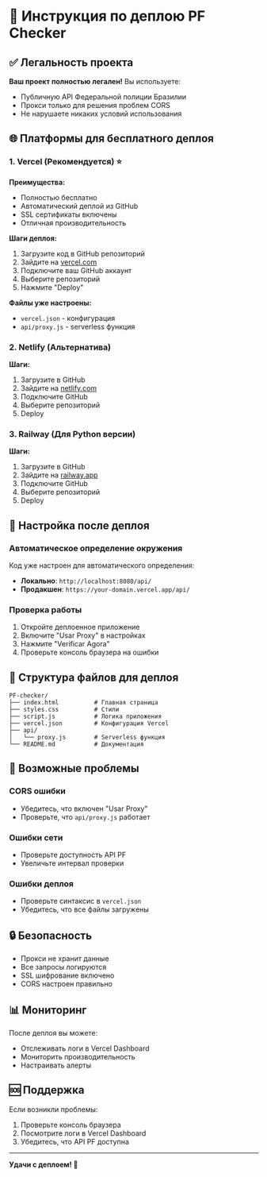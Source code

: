 # 🚀 Инструкция по деплою PF Checker

## ✅ Легальность проекта

**Ваш проект полностью легален!** Вы используете:
- Публичную API Федеральной полиции Бразилии
- Прокси только для решения проблем CORS
- Не нарушаете никаких условий использования

## 🌐 Платформы для бесплатного деплоя

### 1. **Vercel** (Рекомендуется) ⭐

**Преимущества:**
- Полностью бесплатно
- Автоматический деплой из GitHub
- SSL сертификаты включены
- Отличная производительность

**Шаги деплоя:**
1. Загрузите код в GitHub репозиторий
2. Зайдите на [vercel.com](https://vercel.com)
3. Подключите ваш GitHub аккаунт
4. Выберите репозиторий
5. Нажмите "Deploy"

**Файлы уже настроены:**
- `vercel.json` - конфигурация
- `api/proxy.js` - serverless функция

### 2. **Netlify** (Альтернатива)

**Шаги:**
1. Загрузите в GitHub
2. Зайдите на [netlify.com](https://netlify.com)
3. Подключите GitHub
4. Выберите репозиторий
5. Deploy

### 3. **Railway** (Для Python версии)

**Шаги:**
1. Загрузите в GitHub
2. Зайдите на [railway.app](https://railway.app)
3. Подключите GitHub
4. Выберите репозиторий
5. Deploy

## 🔧 Настройка после деплоя

### Автоматическое определение окружения

Код уже настроен для автоматического определения:
- **Локально**: `http://localhost:8080/api/`
- **Продакшен**: `https://your-domain.vercel.app/api/`

### Проверка работы

1. Откройте деплоенное приложение
2. Включите "Usar Proxy" в настройках
3. Нажмите "Verificar Agora"
4. Проверьте консоль браузера на ошибки

## 📁 Структура файлов для деплоя

```
PF-checker/
├── index.html          # Главная страница
├── styles.css          # Стили
├── script.js           # Логика приложения
├── vercel.json         # Конфигурация Vercel
├── api/
│   └── proxy.js        # Serverless функция
└── README.md           # Документация
```

## 🚨 Возможные проблемы

### CORS ошибки
- Убедитесь, что включен "Usar Proxy"
- Проверьте, что `api/proxy.js` работает

### Ошибки сети
- Проверьте доступность API PF
- Увеличьте интервал проверки

### Ошибки деплоя
- Проверьте синтаксис в `vercel.json`
- Убедитесь, что все файлы загружены

## 🔒 Безопасность

- Прокси не хранит данные
- Все запросы логируются
- SSL шифрование включено
- CORS настроен правильно

## 📊 Мониторинг

После деплоя вы можете:
- Отслеживать логи в Vercel Dashboard
- Мониторить производительность
- Настраивать алерты

## 🆘 Поддержка

Если возникли проблемы:
1. Проверьте консоль браузера
2. Посмотрите логи в Vercel Dashboard
3. Убедитесь, что API PF доступна

---

**Удачи с деплоем! 🎉**

